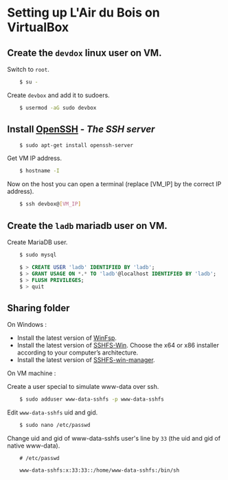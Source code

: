 Setting up L'Air du Bois on VirtualBox
======================================

## Create the `devdox` linux user on VM.

Switch to `root`.

``` bash
    $ su -
```

Create `devbox` and add it to sudoers.

``` bash
    $ usermod -aG sudo devbox
```

## Install [OpenSSH](https://www.openssh.com/) - *The SSH server*

``` bash
    $ sudo apt-get install openssh-server
```

Get VM IP address.

``` bash
    $ hostname -I
```

Now on the host you can open a terminal (replace [VM_IP] by the correct IP address).

``` bash
    $ ssh devbox@[VM_IP]
```

## Create the `ladb` mariadb user on VM.

Create MariaDB user.

``` bash
    $ sudo mysql
```

``` sql
    $ > CREATE USER 'ladb' IDENTIFIED BY 'ladb';
    $ > GRANT USAGE ON *.* TO 'ladb'@localhost IDENTIFIED BY 'ladb';
    $ > FLUSH PRIVILEGES;
    $ > quit
```

## Sharing folder

On Windows :

- Install the latest version of [WinFsp](https://github.com/billziss-gh/winfsp/releases/latest).
- Install the latest version of [SSHFS-Win](https://github.com/billziss-gh/sshfs-win/releases/latest). Choose the x64 or x86 installer according to your computer’s architecture.
- Install the latest version of [SSHFS-win-manager](https://github.com/evsar3/sshfs-win-manager).

On VM machine :

Create a user special to simulate www-data over ssh.

``` bash
    $ sudo adduser www-data-sshfs -p www-data-sshfs
```

Edit `www-data-sshfs` uid and gid.

``` bash
    $ sudo nano /etc/passwd
```

Change uid and gid of www-data-sshfs user's line by `33` (the uid and gid of native www-data).

```
    # /etc/passwd

    www-data-sshfs:x:33:33::/home/www-data-sshfs:/bin/sh
```
